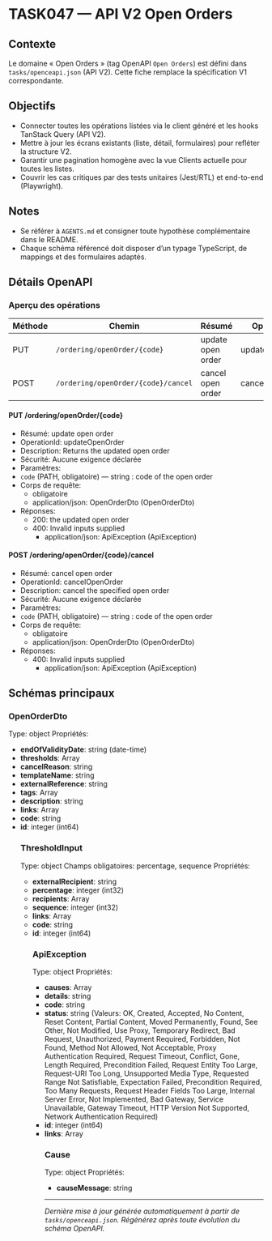 # TASK047 — API V2 Open Orders

## Contexte
Le domaine « Open Orders » (tag OpenAPI `Open Orders`) est défini dans `tasks/openceapi.json` (API V2). Cette fiche remplace la spécification V1 correspondante.

## Objectifs
- Connecter toutes les opérations listées via le client généré et les hooks TanStack Query (API V2).
- Mettre à jour les écrans existants (liste, détail, formulaires) pour refléter la structure V2.
- Garantir une pagination homogène avec la vue Clients actuelle pour toutes les listes.
- Couvrir les cas critiques par des tests unitaires (Jest/RTL) et end-to-end (Playwright).

## Notes
- Se référer à `AGENTS.md` et consigner toute hypothèse complémentaire dans le README.
- Chaque schéma référencé doit disposer d’un typage TypeScript, de mappings et des formulaires adaptés.

## Détails OpenAPI

### Aperçu des opérations

| Méthode | Chemin | Résumé | OperationId |
| --- | --- | --- | --- |
| PUT | `/ordering/openOrder/{code}` | update  open order | updateOpenOrder |
| POST | `/ordering/openOrder/{code}/cancel` | cancel open order | cancelOpenOrder |

#### PUT /ordering/openOrder/{code}

- Résumé: update  open order
- OperationId: updateOpenOrder
- Description: Returns the updated open order
- Sécurité: Aucune exigence déclarée
- Paramètres:
- `code` (PATH, obligatoire) — string : code of the open order 
- Corps de requête:
  - obligatoire
  - application/json: OpenOrderDto (OpenOrderDto)
- Réponses:
  - 200: the updated open order
  - 400: Invalid inputs supplied
    - application/json: ApiException (ApiException)

#### POST /ordering/openOrder/{code}/cancel

- Résumé: cancel open order
- OperationId: cancelOpenOrder
- Description: cancel the specified open order
- Sécurité: Aucune exigence déclarée
- Paramètres:
- `code` (PATH, obligatoire) — string : code of the open order 
- Corps de requête:
  - obligatoire
  - application/json: OpenOrderDto (OpenOrderDto)
- Réponses:
  - 400: Invalid inputs supplied
    - application/json: ApiException (ApiException)

## Schémas principaux

### OpenOrderDto
Type: object
Propriétés:
- **endOfValidityDate**: string (date-time)
- **thresholds**: Array<ThresholdInput>
- **cancelReason**: string
- **templateName**: string
- **externalReference**: string
- **tags**: Array<string>
- **description**: string
- **links**: Array<object>
- **code**: string
- **id**: integer (int64)

### ThresholdInput
Type: object
Champs obligatoires: percentage, sequence
Propriétés:
- **externalRecipient**: string
- **percentage**: integer (int32)
- **recipients**: Array<string>
- **sequence**: integer (int32)
- **links**: Array<object>
- **code**: string
- **id**: integer (int64)

### ApiException
Type: object
Propriétés:
- **causes**: Array<Cause>
- **details**: string
- **code**: string
- **status**: string (Valeurs: OK, Created, Accepted, No Content, Reset Content, Partial Content, Moved Permanently, Found, See Other, Not Modified, Use Proxy, Temporary Redirect, Bad Request, Unauthorized, Payment Required, Forbidden, Not Found, Method Not Allowed, Not Acceptable, Proxy Authentication Required, Request Timeout, Conflict, Gone, Length Required, Precondition Failed, Request Entity Too Large, Request-URI Too Long, Unsupported Media Type, Requested Range Not Satisfiable, Expectation Failed, Precondition Required, Too Many Requests, Request Header Fields Too Large, Internal Server Error, Not Implemented, Bad Gateway, Service Unavailable, Gateway Timeout, HTTP Version Not Supported, Network Authentication Required)
- **id**: integer (int64)
- **links**: Array<object>

### Cause
Type: object
Propriétés:
- **causeMessage**: string

---

_Dernière mise à jour générée automatiquement à partir de `tasks/openceapi.json`. Régénérez après toute évolution du schéma OpenAPI._

